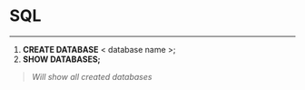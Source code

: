 # SQL
***
1. **CREATE DATABASE** < database name >;
2. **SHOW DATABASES;** 
  >*Will show all created databases*
